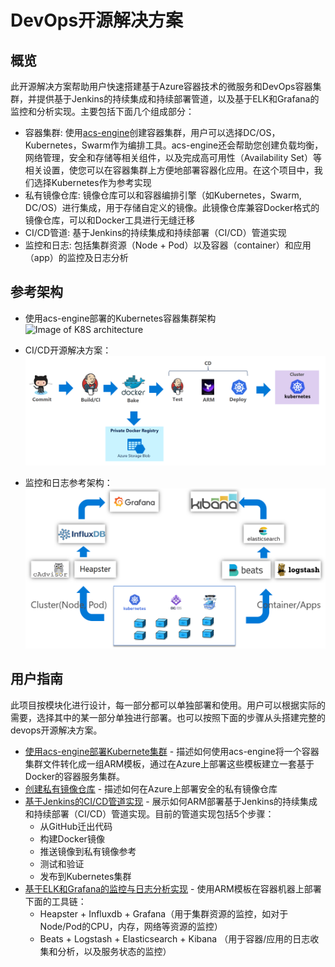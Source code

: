 # DevOps开源解决方案

## 概览

此开源解决方案帮助用户快速搭建基于Azure容器技术的微服务和DevOps容器集群，并提供基于Jenkins的持续集成和持续部署管道，以及基于ELK和Grafana的监控和分析实现。主要包括下面几个组成部分：
* 容器集群: 使用[acs-engine](https://github.com/Azure/acs-engine)创建容器集群，用户可以选择DC/OS，Kubernetes，Swarm作为编排工具。acs-engine还会帮助您创建负载均衡，网络管理，安全和存储等相关组件，以及完成高可用性（Availability Set）等相关设置，使您可以在容器集群上方便地部署容器化应用。在这个项目中，我们选择Kubernetes作为参考实现
* 私有镜像仓库: 镜像仓库可以和容器编排引擎（如Kubernetes，Swarm, DC/OS）进行集成，用于存储自定义的镜像。此镜像仓库兼容Docker格式的镜像仓库，可以和Docker工具进行无缝迁移
* CI/CD管道: 基于Jenkins的持续集成和持续部署（CI/CD）管道实现
* 监控和日志: 包括集群资源（Node + Pod）以及容器（container）和应用（app）的监控及日志分析

## 参考架构

* 使用acs-engine部署的Kubernetes容器集群架构
![Image of K8S architecture](https://docs.microsoft.com/en-us/azure/container-service/kubernetes/media/acs-intro/kubernetes.png)

* CI/CD开源解决方案：
![Image of CI/CD architecture](doc/imgs/cicd_architecture.png)

* 监控和日志参考架构：
![Image of monitor architecture](doc/imgs/monitor.png)

## 用户指南

此项目按模块化进行设计，每一部分都可以单独部署和使用。用户可以根据实际的需要，选择其中的某一部分单独进行部署。也可以按照下面的步骤从头搭建完整的devops开源解决方案。
* [使用acs-engine部署Kubernete集群](acs-engine/README_CN.md) - 描述如何使用acs-engine将一个容器集群文件转化成一组ARM模板，通过在Azure上部署这些模板建立一套基于Docker的容器服务集群。
* [创建私有镜像仓库](private-docker-registry/README_CN.md) - 描述如何在Azure上部署安全的私有镜像仓库
* [基于Jenkins的CI/CD管道实现](cicd/README_CN.md) - 展示如何ARM部署基于Jenkins的持续集成和持续部署（CI/CD）管道实现。目前的管道实现包括5个步骤：
    * 从GitHub迁出代码
    * 构建Docker镜像
    * 推送镜像到私有镜像参考 
    * 测试和验证
    * 发布到Kubernetes集群
* [基于ELK和Grafana的监控与日志分析实现](monitoring/README_CN.md) - 使用ARM模板在容器机器上部署下面的工具链：
    * Heapster + Influxdb + Grafana（用于集群资源的监控，如对于Node/Pod的CPU，内存，网络等资源的监控）
    * Beats + Logstash + Elasticsearch + Kibana （用于容器/应用的日志收集和分析，以及服务状态的监控）


